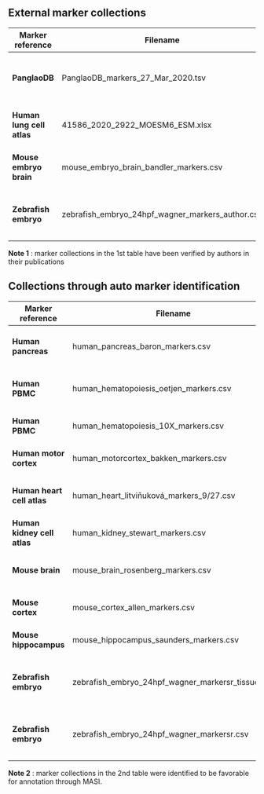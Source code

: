 ## External marker collections

| Marker reference | Filename | Description | Publication
| --- | ----------- | --------- | ----
| **PanglaoDB** | PanglaoDB_markers_27_Mar_2020.tsv | marker collection across major human/mouse cell types | Franzén et al., Database 2019
| **Human lung cell atlas** | 41586_2020_2922_MOESM6_ESM.xlsx | human lung | Travaglini et al., Nature 2020
| **Mouse embryo brain** | mouse_embryo_brain_bandler_markers.csv | 11 major cell types in mouse embryo brain | Bandler et al., Nature 2021
| **Zebrafish embryo** | zebrafish_embryo_24hpf_wagner_markers_author.csv | 72 refined subtypes in zebrafish embryo at 24hpf  | Wagner et al., Science 2018

  **Note 1** : marker collections in the 1st table have been verified by authors in their publications

## Collections through auto marker identification

| Marker reference | Filename | Description | Publication
| --- | ----------- | --------- | ----
| **Human pancreas** | human_pancreas_baron_markers.csv | 8 cell types in human pancreatic islet | Baron et al., Cell Systems 2016
| **Human PBMC** | human_hematopoiesis_oetjen_markers.csv | 16 cell types in human hematopoiesis  | Oetjen et al., JCI Insight 2018
| **Human PBMC** | human_hematopoiesis_10X_markers.csv | 12 cell types in human hematopoiesis  | 10X Genomics
| **Human motor cortex** | human_motorcortex_bakken_markers.csv | 20 cell types in human motor cortex | Bakken et al., Nature 2021
| **Human heart cell atlas** | human_heart_litviňuková_markers_9/27.csv | 9 major cell types or 27 subtypes in human heart | Litviňuková et al., Nature 2020
| **Human kidney cell atlas** | human_kidney_stewart_markers.csv | 27 cell types in human adult kidney | Stewart et al., Science 2019
| **Mouse brain** | mouse_brain_rosenberg_markers.csv | 10 cell types in mouse brain  | Rosenberg et al., Science 2018
| **Mouse cortex** | mouse_cortex_allen_markers.csv | 23 cell types in mouse cortex  | Yao et al., Nature 2021
| **Mouse hippocampus** | mouse_hippocampus_saunders_markers.csv | 10 cell types in mouse brain  | Saunders et al., Cell 2018
| **Zebrafish embryo** | zebrafish_embryo_24hpf_wagner_markersr_tissue.csv | 8 major lineages in zebrafish embryo at 24hpf  | Wagner et al., Science 2018
| **Zebrafish embryo** | zebrafish_embryo_24hpf_wagner_markersr.csv | 30 major cell types in zebrafish embryo at 24hpf  | Wagner et al., Science 2018

   **Note 2** : marker collections in the 2nd table were identified to be favorable for annotation through MASI.

